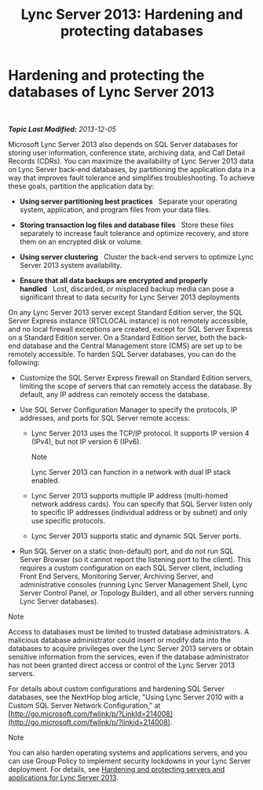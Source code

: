 ﻿---
title: 'Lync Server 2013: Hardening and protecting databases'
TOCTitle: Hardening and protecting the databases of Lync Server 2013
ms:assetid: 6953e721-3511-4235-b848-51bab093dc89
ms:mtpsurl: https://technet.microsoft.com/en-us/library/Dn518330(v=OCS.15)
ms:contentKeyID: 62625490
ms.date: 07/23/2014
mtps_version: v=OCS.15
---

<div data-xmlns="http://www.w3.org/1999/xhtml">

<div class="topic" data-xmlns="http://www.w3.org/1999/xhtml" data-msxsl="urn:schemas-microsoft-com:xslt" data-cs="http://msdn.microsoft.com/en-us/">

<div data-asp="http://msdn2.microsoft.com/asp">

# Hardening and protecting the databases of Lync Server 2013

</div>

<div id="mainSection">

<div id="mainBody">

<span> </span>

_**Topic Last Modified:** 2013-12-05_

Microsoft Lync Server 2013 also depends on SQL Server databases for storing user information, conference state, archiving data, and Call Detail Records (CDRs). You can maximize the availability of Lync Server 2013 data on Lync Server back-end databases, by partitioning the application data in a way that improves fault tolerance and simplifies troubleshooting. To achieve these goals, partition the application data by:

  - **Using server partitioning best practices**   Separate your operating system, application, and program files from your data files.

  - **Storing transaction log files and database files**   Store these files separately to increase fault tolerance and optimize recovery, and store them on an encrypted disk or volume.

  - **Using server clustering**   Cluster the back-end servers to optimize Lync Server 2013 system availability.

  - **Ensure that all data backups are encrypted and properly handled**   Lost, discarded, or misplaced backup media can pose a significant threat to data security for Lync Server 2013 deployments

On any Lync Server 2013 server except Standard Edition server, the SQL Server Express instance (RTCLOCAL instance) is not remotely accessible, and no local firewall exceptions are created, except for SQL Server Express on a Standard Edition server. On a Standard Edition server, both the back-end database and the Central Management store (CMS) are set up to be remotely accessible. To harden SQL Server databases, you can do the following:

  - Customize the SQL Server Express firewall on Standard Edition servers, limiting the scope of servers that can remotely access the database. By default, any IP address can remotely access the database.

  - Use SQL Server Configuration Manager to specify the protocols, IP addresses, and ports for SQL Server remote access:
    
      - Lync Server 2013 uses the TCP/IP protocol. It supports IP version 4 (IPv4), but not IP version 6 (IPv6).
        
        <div>
        

        > [!NOTE]
        > Lync Server 2013 can function in a network with dual IP stack enabled.

        
        </div>
    
      - Lync Server 2013 supports multiple IP address (multi-homed network address cards). You can specify that SQL Server listen only to specific IP addresses (individual address or by subnet) and only use specific protocols.
    
      - Lync Server 2013 supports static and dynamic SQL Server ports.

  - Run SQL Server on a static (non-default) port, and do not run SQL Server Browser (so it cannot report the listening port to the client). This requires a custom configuration on each SQL Server client, including Front End Servers, Monitoring Server, Archiving Server, and administrative consoles (running Lync Server Management Shell, Lync Server Control Panel, or Topology Builder), and all other servers running Lync Server databases).

<div>


> [!NOTE]
> Access to databases must be limited to trusted database administrators. A malicious database administrator could insert or modify data into the databases to acquire privileges over the Lync Server 2013 servers or obtain sensitive information from the services, even if the database administrator has not been granted direct access or control of the Lync Server 2013 servers.



</div>

For details about custom configurations and hardening SQL Server databases, see the NextHop blog article, "Using Lync Server 2010 with a Custom SQL Server Network Configuration," at [http://go.microsoft.com/fwlink/p/?LinkId=214008](http://go.microsoft.com/fwlink/p/?linkid=214008).

<div>


> [!NOTE]
> You can also harden operating systems and applications servers, and you can use Group Policy to implement security lockdowns in your Lync Server deployment. For details, see <A href="lync-server-2013-hardening-and-protecting-servers-and-applications.md">Hardening and protecting servers and applications for Lync Server 2013</A>.



</div>

</div>

<span> </span>

</div>

</div>

</div>

